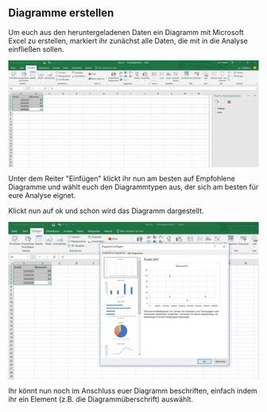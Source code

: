 ## Diagramme erstellen

Um euch aus den heruntergeladenen Daten ein Diagramm mit Microsoft Excel zu erstellen, markiert ihr zunächst alle Daten, die mit in die Analyse einfließen sollen. 

<img src="https://raw.githubusercontent.com/sensebox/resources/master/images/excel.jpeg" align="center" width="900"/>

Unter dem Reiter "Einfügen" klickt ihr nun am besten auf Empfohlene Diagramme und wählt euch den Diagrammtypen aus, der sich am besten für eure Analyse eignet. 


Klickt nun auf ok und schon wird das Diagramm dargestellt. 
 

<img src="https://raw.githubusercontent.com/sensebox/resources/master/images/excel1.jpeg" align="center" width="900"/>


Ihr könnt nun noch im Anschluss euer Diagramm beschriften, einfach indem ihr ein Element (z.B. die Diagrammüberschrift) auswählt. 